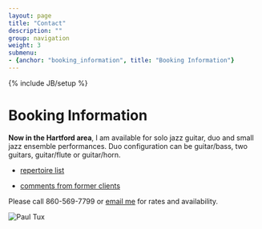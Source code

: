 ```yaml
---
layout: page
title: "Contact"
description: ""
group: navigation
weight: 3
submenu:
- {anchor: "booking_information", title: "Booking Information"}
---
```

{% include JB/setup %}


# Booking Information

**Now in the Hartford area**, I am available for solo jazz guitar, duo and small jazz ensemble performances. Duo configuration can be guitar/bass, two guitars, guitar/flute or guitar/horn.

* [repertoire list](/guitar_repertoire.html)

* [comments from former clients](/guitar_perf_testimonials.html)

Please call 860-569-7799 or [email me](mailto:pshumsky@gmail.com) for rates and availability. 

<img src="{{ BASE_PATH }}/assets/images/paul-tux.png" alt="Paul Tux"/>